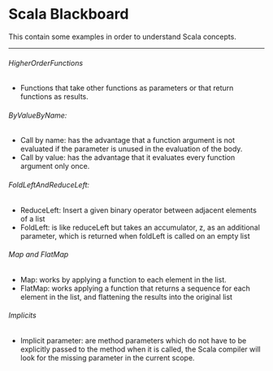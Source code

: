 # Scala Blackboard

This contain some examples in order to understand Scala concepts.

  --------

###### HigherOrderFunctions
 - Functions that take other functions as parameters or that return functions as results.

###### ByValueByName:
- Call by name: has the advantage that a function argument is not evaluated if the parameter is unused in the evaluation of the body.
- Call by value: has the advantage that it evaluates every function argument only once.

######  FoldLeftAndReduceLeft:
- ReduceLeft: Insert a given binary operator between adjacent elements of a list
- FoldLeft: is like reduceLeft but takes an accumulator, z, as an additional parameter, which is returned when foldLeft is called on an empty list

######  Map and FlatMap
- Map: works by applying a function to each element in the list.
- FlatMap: works applying a function that returns a sequence for each element in the list, and flattening the results into the original list

###### Implicits
- Implicit parameter: are method parameters which do not have to be explicitly passed to the method when it is called,
                      the Scala compiler will look for the missing parameter in the current scope.
